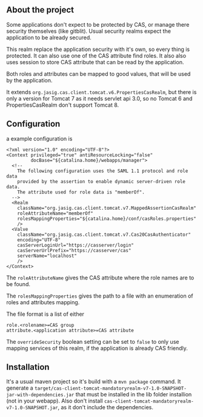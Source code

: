 About the project
-----------------

Some applications don't expect to be protected by CAS, or manage there security themselves (like gitblit).
Usual security realms expect the application to be already secured.

This realm replace the application security with it's own, so every thing is protected. It can also use 
one of the CAS attribute find roles.
It also also uses session to store CAS attribute that can be read by the application.

Both roles and attributes can be mapped to good values, that will be used by the application.

It extends `org.jasig.cas.client.tomcat.v6.PropertiesCasRealm`, but there is only a version for Tomcat 7
as it needs servlet api 3.0, so no Tomcat 6 and PropertiesCasRealm don't support Tomcat 8.

Configuration
-------------

a example configuration is

    <?xml version="1.0" encoding="UTF-8"?>
    <Context privileged="true" antiResourceLocking="false"
             docBase="${catalina.home}/webapps/manager">
      <!--
        The following configuration uses the SAML 1.1 protocol and role data
        provided by the assertion to enable dynamic server-driven role data.
        The attribute used for role data is "memberOf".
      -->
      <Realm
        className="org.jasig.cas.client.tomcat.v7.MappedAssertionCasRealm" 
        roleAttributeName="memberOf"
        rolesMappingProperties="${catalina.home}/conf/casRoles.properties"
        />
      <Valve
        className="org.jasig.cas.client.tomcat.v7.Cas20CasAuthenticator"
        encoding="UTF-8"
        casServerLoginUrl="https://casserver/login"
        casServerUrlPrefix="https://casserver/cas"
        serverName="localhost"
        />
    </Context>

The `roleAttributeName` gives the CAS attribute where the role names are to be found.

The `rolesMappingProperties` gives the path to a file with an enumeration of roles and attributes mapping.

The file format is a list of either

    role.<rolename>=CAS group
    attribute.<application attribute>=CAS attribute

The `overrideSecurity` boolean setting can be set to `false` to only use mapping services of this realm, if
the application is already CAS friendly.
        
Installation
------------
It's a usual maven project so it's build with a `mvn package` command. It generate a `target/cas-client-tomcat-mandatoryrealm-v7-1.0-SNAPSHOT-jar-with-dependencies.jar`
that must be installed in the lib folder installion (not in your webapp). Also don't install `cas-client-tomcat-mandatoryrealm-v7-1.0-SNAPSHOT.jar`,
as it don't include the dependencies.
